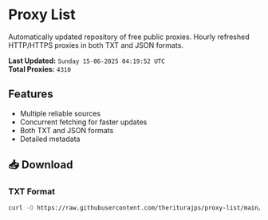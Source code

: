 # Proxy List

Automatically updated repository of free public proxies. Hourly refreshed HTTP/HTTPS proxies in both TXT and JSON formats.

**Last Updated:** `Sunday 15-06-2025 04:19:52 UTC`  
**Total Proxies:** `4310`

## Features
- Multiple reliable sources
- Concurrent fetching for faster updates
- Both TXT and JSON formats
- Detailed metadata

## 📥 Download

### TXT Format
```bash
curl -O https://raw.githubusercontent.com/theriturajps/proxy-list/main/proxies.txt